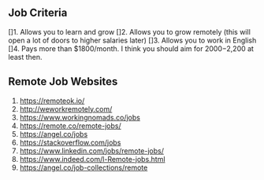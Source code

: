 ## Job Criteria

[]1. Allows you to learn and grow
[]2. Allows you to grow remotely (this will open a lot of doors to higher salaries later)
[]3. Allows you to work in English
[]4. Pays more than $1800/month. I think you should aim for $2000-$2,200 at least then.

## Remote Job Websites

1. https://remoteok.io/
2. http://weworkremotely.com/
3. https://www.workingnomads.co/jobs
4. https://remote.co/remote-jobs/
5. https://angel.co/jobs
6. https://stackoverflow.com/jobs
7. https://www.linkedin.com/jobs/remote-jobs/
8. https://www.indeed.com/l-Remote-jobs.html
9. https://angel.co/job-collections/remote
